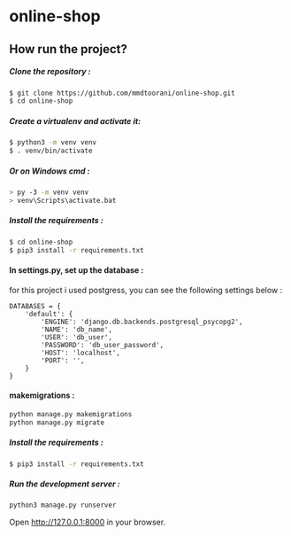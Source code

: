 # online-shop

## How run the project?


##### Clone the repository :
```bash
$ git clone https://github.com/mmdtoorani/online-shop.git
$ cd online-shop
```
##### Create a virtualenv and activate it:
 ```bash
$ python3 -m venv venv
$ . venv/bin/activate
```
##### Or on Windows cmd : 
 ```bash
> py -3 -m venv venv
> venv\Scripts\activate.bat
```

##### Install the requirements :
```bash
$ cd online-shop
$ pip3 install -r requirements.txt
```

#### In settings.py, set up the database :
for this project i used postgress, you can see the following settings below :
```
DATABASES = {
    'default': {
        'ENGINE': 'django.db.backends.postgresql_psycopg2',
        'NAME': 'db_name',
        'USER': 'db_user',
        'PASSWORD': 'db_user_password',
        'HOST': 'localhost',
        'PORT': '',
    }
}
```

#### makemigrations :
```bash
python manage.py makemigrations
python manage.py migrate
```

##### Install the requirements :
```bash
$ pip3 install -r requirements.txt
```

#####  Run the development server :
```bash
python3 manage.py runserver
```
Open http://127.0.0.1:8000 in your browser. 
